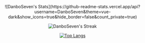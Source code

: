 <center>
![DanboSeven's Stats](https://github-readme-stats.vercel.app/api?username=DanboSeven&theme=vue-dark&show_icons=true&hide_border=false&count_private=true)

![DanboSeven's Streak](https://github-readme-streak-stats.herokuapp.com/?user=DanboSeven&theme=vue-dark&hide_border=false)

[![Top Langs](https://github-readme-stats.vercel.app/api/top-langs/?username=danboseven&layout=compact&theme=light)](https://github.com/anuraghazra/github-readme-stats)
</center>
